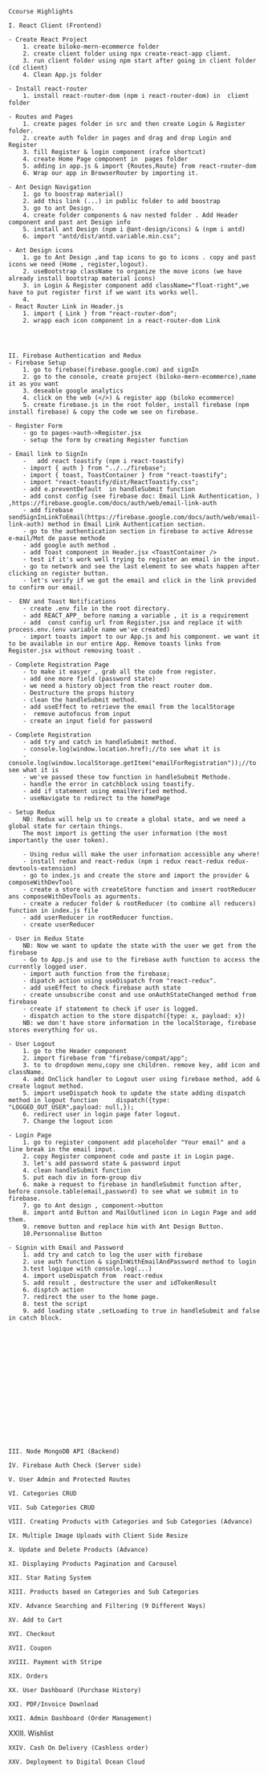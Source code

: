     Ccourse Highlights

    I. React Client (Frontend)

    - Create React Project
        1. create biloko-mern-ecommerce folder
        2. create client folder using npx create-react-app client.
        3. run client folder using npm start after going in client folder (cd client)
        4. Clean App.js folder 

    - Install react-router
        1. install react-router-dom (npm i react-router-dom) in  client folder 

    - Routes and Pages
        1. create pages folder in src and then create Login & Register folder. 
        2. create auth folder in pages and drag and drop Login and Register
        3. fill Register & login component (rafce shortcut)
        4. create Home Page component in  pages folder
        5. adding in app.js & import {Routes,Route} from react-router-dom
        6. Wrap our app in BrowserRouter by importing it. 

    - Ant Design Navigation
        1. go to boostrap material()
        2. add this link (...) in public folder to add boostrap
        3. go to ant Design. 
        4. create folder components & nav nested folder . Add Header component and past ant Design info
        5. install ant Design (npm i @ant-design/icons) & (npm i antd)
        6. import "antd/dist/antd.variable.min.css";
    
    - Ant Design icons
        1. go to Ant Design ,and tap icons to go to icons . copy and past icons we need (Home , register,logout).
        2. useBootstrap className to organize the move icons (we have already install bootstrap material icons)
        3. in Login & Register component add className="float-right",we have to put register first if we want its works well.
        4.
    - React Router Link in Header.js
        1. import { Link } from "react-router-dom";
        2. wrapp each icon component in a react-router-dom Link


      

    II. Firebase Authentication and Redux
    - Firebase Setup
        1. go to firebase(firebase.google.com) and signIn
        2. go to the console, create project (biloko-mern-ecommerce),name it as you want
        3. deseable google analytics
        4. click on the web (</>) & register app (biloko ecommerce)
        5. create firebase.js in the root folder, install firebase (npm install firebase) & copy the code we see on firebase. 
    
    - Register Form
        - go to pages->auth->Register.jsx
        - setup the form by creating Register function

    - Email link to SignIn 
        -   add react toastify (npm i react-toastify)
        - import { auth } from "../../firebase";
        - import { toast, ToastContainer } from "react-toastify";
        - import "react-toastify/dist/ReactToastify.css";
        - add e.preventDefault  in handleSubmit function
        - add const config (see firebase doc: Email Link Authentication, ) ,https://firebase.google.com/docs/auth/web/email-link-auth
        - add firebase sendSignInLinkToEmail(https://firebase.google.com/docs/auth/web/email-link-auth) method in Email Link Authentication section.
        - go to the authentication section in firebase to active Adresse e-mail/Mot de passe methode
        - add google auth method . 
        - add Toast component in Header.jsx <ToastContainer />
        - test if it's work well trying to register an email in the input.
        - go to network and see the last element to see whats happen after clicking on register button.
        - let's verify if we got the email and click in the link provided to confirm our email.

    -  ENV and Toast Notifications
        - create .env file in the root directory. 
        - add REACT_APP_ before naming a variable , it is a requirement
        - add  const config url from Register.jsx and replace it with process.env.(env variable name we've created)
        - import toasts import to our App.js and his component. we want it to be available in our entire App. Remove toasts links from Register.jsx without removing toast .

    - Complete Registration Page
        - to make it easyer , grab all the code from register.
        - add one more field (password state)
        - we need a history object from the react router dom. 
        - Destructure the props history
        - clean the handleSubmit method.
        - add useEffect to retrieve the email from the localStorage
        -  remove autofocus from input
        - create an input field for password 

    - Complete Registration
        - add try and catch in handleSubmit method.
        - console.log(window.location.href);//to see what it is
        - console.log(window.localStorage.getItem("emailForRegistration"));//to see what it is
        - we've passed these tow function in handleSubmit Methode.  
        - handle the error in catchblock using toastify. 
        - add if statement using emailVerified method. 
        - useNavigate to redirect to the homePage

    - Setup Redux
        NB: Redux will help us to create a global state, and we need a global state for certain things. 
        The most import is getting the user information (the most importantly the user token). 

        - Using redux will make the user information accessible any where! 
        - install redux and react-redux (npm i redux react-redux redux-devtools-extension)
        - go to index.js and create the store and import the provider & composeWithDevTool
        - create a store with createStore function and insert rootReducer ans composeWithDevTools as agurments. 
        - create a reducer folder & rootReducer (to combine all reducers) function in index.js file
        - add userReducer in rootReducer function.
        - create userReducer

    - User in Redux State
        NB: Now we want to update the state with the user we get from the firebase
        - Go to App.js and use to the firebase auth function to access the currently logged user. 
        - import auth function from the firebase; 
        - dipatch action using useDispatch from "react-redux". 
        - add useEffect to check firebase auth state
        - create unsubscribe const and use onAuthStateChanged method from firebase
        - create if statement to check if user is logged.
        - dispatch action to the store dispatch({type: x, payload: x})
        NB: we don't have store information in the localStorage, firebase stores everything for us.
    
    - User Logout
        1. go to the Header component 
        2. import firebase from "firebase/compat/app";
        3. to to dropdown menu,copy one children. remove key, add icon and className.
        4. add OnClick handler to Logout user using firebase method, add & create logout method. 
        5. import useDispatch hook to update the state adding dispatch method in logout function     dispatch({type: "LOGGED_OUT_USER",payload: null,});
        6. redirect user in login page fater logout.
        7. Change the logout icon

    - Login Page 
        1. go to register component add placeholder "Your email" and a line break in the email input.
        2. copy Register component code and paste it in Login page.
        3. let's add password state & password input
        4. clean handleSubmit function
        5. put each div in form-group div 
        6. make a request to firebase in handleSubmit function after, before console.table(email,password) to see what we submit in to firebase.
        7. go to Ant design , component->button 
        8. import antd Button and MailOutlined icon in Login Page and add them.
        9. remove button and replace him with Ant Design Button.    
        10.Personnalise Button 
    
    - Signin with Email and Password
        1. add try and catch to log the user with firebase
        2. use auth function & signInWithEmailAndPassword method to login
        3.test logique with console.log(...) 
        4. import useDispatch from  react-redux
        5. add result , destructure the user and idTokenResult
        6. disptch action 
        7. redirect the user to the home page.  
        8. test the script  
        9. add loading state ,setLoading to true in handleSubmit and false in catch block.

    



    






    





    III. Node MongoDB API (Backend)

    IV. Firebase Auth Check (Server side)

    V. User Admin and Protected Routes

    VI. Categories CRUD

    VII. Sub Categories CRUD

    VIII. Creating Products with Categories and Sub Categories (Advance)

    IX. Multiple Image Uploads with Client Side Resize

    X. Update and Delete Products (Advance)

    XI. Displaying Products Pagination and Carousel

    XII. Star Rating System

    XIII. Products based on Categories and Sub Categories

    XIV. Advance Searching and Filtering (9 Different Ways)

    XV. Add to Cart

    XVI. Checkout

    XVII. Coupon

    XVIII. Payment with Stripe

    XIX. Orders

    XX. User Dashboard (Purchase History)

    XXI. PDF/Invoice Download

    XXII. Admin Dashboard (Order Management)

   XXIII. Wishlist

    XXIV. Cash On Delivery (Cashless order)

    XXV. Deployment to Digital Ocean Cloud